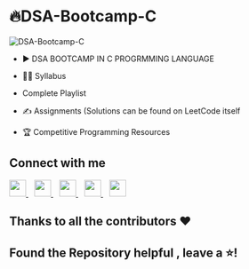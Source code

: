 # 🔥DSA-Bootcamp-C

![DSA-Bootcamp-C](https://socialify.git.ci/cfc-community/C-DSA-BootCamp/image?description=1&font=Inter&language=1&name=1&owner=1&pattern=Circuit%20Board&theme=Dark)

- ▶ DSA BOOTCAMP IN C PROGRMMING LANGUAGE

- 🧑‍💻 Syllabus 

-  Complete Playlist
 
- ✍️ Assignments (Solutions can be found on LeetCode itself

- 🏆 Competitive Programming Resources


## Connect with me
  <a href="https://twitter.com/abbhishek_k">
    <img width="30px" src="https://www.vectorlogo.zone/logos/twitter/twitter-official.svg" />
  </a>&ensp;
  <a href="https://www.linkedin.com/in/abbhiishek/">
    <img width="30px" src="https://www.vectorlogo.zone/logos/linkedin/linkedin-icon.svg" />
  </a>&ensp;
  <a href="https://www.youtube.com/channel/UCDV_cwac9byivL5hvpU9mHQ">
  <img width="30px" src="https://i.pinimg.com/originals/46/02/cb/4602cbc18967da9c1eba7452905cd99b.png" />
  </a>&ensp;
  <a href="https://www.instagram.com/abbhishek_k/">
    <img width="30px" src="https://www.vectorlogo.zone/logos/instagram/instagram-icon.svg" />
  </a>&ensp;
  <a href="https://abbhishek.hashnode.dev">
  <img width="30px" src="https://cdn.hashnode.com/res/hashnode/image/upload/v1611902473383/CDyAuTy75.png?auto=compress" />
  </a>


 
## Thanks to all the contributors ❤️



## Found the Repository helpful , leave a ⭐!
